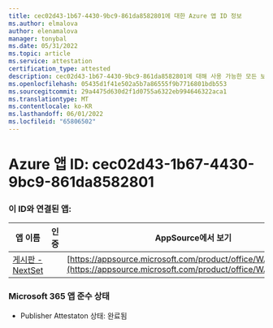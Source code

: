 ```yaml
---
title: cec02d43-1b67-4430-9bc9-861da8582801에 대한 Azure 앱 ID 정보
ms.author: elmalova
author: elenamalova
manager: tonybal
ms.date: 05/31/2022
ms.topic: article
ms.service: attestation
certification_type: attested
description: cec02d43-1b67-4430-9bc9-861da8582801에 대해 사용 가능한 모든 보안 및 규정 준수 정보입니다.
ms.openlocfilehash: 05435d1f41e502a5b7a86555f9b7716801bdb553
ms.sourcegitcommit: 29a4475d630d2f1d0755a6322eb994646322aca1
ms.translationtype: MT
ms.contentlocale: ko-KR
ms.lasthandoff: 06/01/2022
ms.locfileid: "65806502"
---
```

# <a name="azure-app-id-cec02d43-1b67-4430-9bc9-861da8582801"></a>Azure 앱 ID: cec02d43-1b67-4430-9bc9-861da8582801


### <a name="apps-associated-with-this-id"></a>이 ID와 연결된 앱:
| **앱 이름** | **인증** | **AppSource에서 보기** |
|--------------|---------------|-----------------------|
| [게시판 - NextSet](../forward/WA200002122.md) |  | [https://appsource.microsoft.com/product/office/WA200002122](https://appsource.microsoft.com/product/office/WA200002122) |

### <a name="microsoft-365-app-compliance-status"></a>Microsoft 365 앱 준수 상태
- Publisher Attestaton 상태: 완료됨
